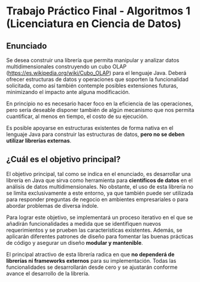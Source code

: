 # Trabajo Práctico Final - Algoritmos 1 (Licenciatura en Ciencia de Datos)

## Enunciado 

Se desea construir una librería que permita manipular y analizar datos multidimensionales
construyendo un cubo OLAP (https://es.wikipedia.org/wiki/Cubo_OLAP) para el lenguaje
Java. Deberá ofrecer estructuras de datos y operaciones que soporten la funcionalidad
solicitada, como así también contemple posibles extensiones futuras, minimizando el
impacto ante alguna modificación.

En principio no es necesario hacer foco en la eficiencia de las operaciones, pero sería
deseable disponer también de algún mecanismo que nos permita cuantificar, al menos en
tiempo, el costo de su ejecución.

Es posible apoyarse en estructuras existentes de forma nativa en el lenguaje Java para
construir las estructuras de datos, **pero no se deben utilizar librerías externas**.


## ¿Cuál es el objetivo principal? 

El objetivo principal, tal como se indica en el enunciado, es desarrollar una librería en Java que sirva como herramienta para **científicos de datos** en el análisis de datos multidimensionales. No obstante, el uso de esta librería no se limita exclusivamente a este entorno, ya que también puede ser utilizada para responder preguntas de negocio en ambientes empresariales o para abordar problemas de diversa índole.

Para lograr este objetivo, se implementará un proceso iterativo en el que se añadirán funcionalidades a medida que se identifiquen nuevos requerimientos y se prueben las características existentes. Además, se aplicarán diferentes patrones de diseño para fomentar las buenas prácticas de código y asegurar un diseño **modular y mantenible**.

El principal atractivo de esta librería radica en que **no dependerá de librerías ni frameworks externos** para su implementación. Todas las funcionalidades se desarrollarán desde cero y se ajustarán conforme avance el desarrollo de la librería.

